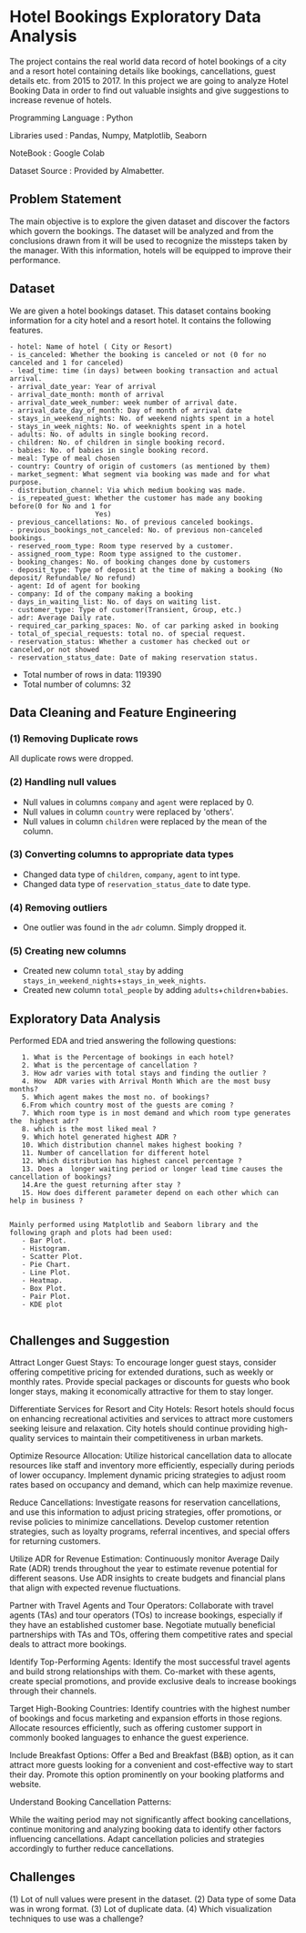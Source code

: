 # Hotel Bookings Exploratory Data Analysis

The project contains the real world data record of hotel bookings of a city and a resort hotel containing details like bookings, cancellations, guest details etc. from 2015 to 2017. In this project we are going to analyze Hotel Booking Data in order to find out valuable insights and give suggestions to increase revenue of hotels.

Programming Language : Python

Libraries used : Pandas, Numpy, Matplotlib, Seaborn

NoteBook : Google Colab

Dataset Source : Provided by Almabetter.


## Problem Statement
The main objective is to explore the given dataset and discover the factors which govern the bookings. The dataset will be analyzed and from the conclusions drawn from it will be used to recognize the missteps taken by the manager. With this information, hotels will be equipped to improve their performance.

## Dataset
We are given a hotel bookings dataset. This dataset contains booking information for a city hotel and a resort hotel. It contains the following features.

```
- hotel: Name of hotel ( City or Resort)
- is_canceled: Whether the booking is canceled or not (0 for no canceled and 1 for canceled)
- lead_time: time (in days) between booking transaction and actual arrival.
- arrival_date_year: Year of arrival
- arrival_date_month: month of arrival
- arrival_date_week_number: week number of arrival date.
- arrival_date_day_of_month: Day of month of arrival date
- stays_in_weekend_nights: No. of weekend nights spent in a hotel
- stays_in_week_nights: No. of weeknights spent in a hotel
- adults: No. of adults in single booking record.
- children: No. of children in single booking record.
- babies: No. of babies in single booking record. 
- meal: Type of meal chosen 
- country: Country of origin of customers (as mentioned by them)
- market_segment: What segment via booking was made and for what purpose.
- distribution_channel: Via which medium booking was made.
- is_repeated_guest: Whether the customer has made any booking before(0 for No and 1 for 
                     Yes)
- previous_cancellations: No. of previous canceled bookings.
- previous_bookings_not_canceled: No. of previous non-canceled bookings.
- reserved_room_type: Room type reserved by a customer.
- assigned_room_type: Room type assigned to the customer.
- booking_changes: No. of booking changes done by customers
- deposit_type: Type of deposit at the time of making a booking (No deposit/ Refundable/ No refund)
- agent: Id of agent for booking
- company: Id of the company making a booking
- days_in_waiting_list: No. of days on waiting list.
- customer_type: Type of customer(Transient, Group, etc.)
- adr: Average Daily rate.
- required_car_parking_spaces: No. of car parking asked in booking
- total_of_special_requests: total no. of special request.
- reservation_status: Whether a customer has checked out or canceled,or not showed 
- reservation_status_date: Date of making reservation status.
```

- Total number of rows in data: 119390
- Total number of columns: 32

## Data Cleaning and Feature Engineering

### (1) Removing Duplicate rows
All duplicate rows were dropped.

### (2) Handling null values
- Null values in columns `company` and `agent` were replaced by 0.
- Null values in column `country` were replaced by 'others'.
- Null values in column `children` were replaced by the mean of the column.
  

### (3) Converting columns to appropriate data types

- Changed data type of `children`, `company`, `agent` to int type.
- Changed data type of `reservation_status_date` to date type.

### (4) Removing outliers

- One outlier was found in the `adr` column. Simply dropped it.

### (5) Creating new columns
- Created new column `total_stay` by adding `stays_in_weekend_nights`+`stays_in_week_nights`.
- Created new column `total_people` by adding `adults`+`children`+`babies`.


## Exploratory Data Analysis

Performed EDA and tried answering the following questions:

```
   1. What is the Percentage of bookings in each hotel?
   2. What is the percentage of cancellation ?
   3. How adr varies with total stays and finding the outlier ?
   4. How  ADR varies with Arrival Month Which are the most busy months? 
   5. Which agent makes the most no. of bookings?
   6.From which country most of the guests are coming ?
   7. Which room type is in most demand and which room type generates the  highest adr?
   8. which is the most liked meal ?
   9. Which hotel generated highest ADR ?
   10. Which distribution channel makes highest booking ?
   11. Number of cancellation for different hotel
   12. Which distribution has highest cancel percentage ?
   13. Does a  longer waiting period or longer lead time causes the cancellation of bookings?
   14.Are the guest returning after stay ?
   15. How does different parameter depend on each other which can help in business ?
    

Mainly performed using Matplotlib and Seaborn library and the following graph and plots had been used:
   - Bar Plot.
   - Histogram.
   - Scatter Plot.
   - Pie Chart.
   - Line Plot.
   - Heatmap.
   - Box Plot.
   - Pair Plot.
   - KDE plot
  
```
## Challenges and Suggestion

Attract Longer Guest Stays: To encourage longer guest stays, consider offering competitive pricing for extended durations, such as weekly or monthly rates. Provide special packages or discounts for guests who book longer stays, making it economically attractive for them to stay longer.

Differentiate Services for Resort and City Hotels: Resort hotels should focus on enhancing recreational activities and services to attract more customers seeking leisure and relaxation. City hotels should continue providing high-quality services to maintain their competitiveness in urban markets.

Optimize Resource Allocation: Utilize historical cancellation data to allocate resources like staff and inventory more efficiently, especially during periods of lower occupancy. Implement dynamic pricing strategies to adjust room rates based on occupancy and demand, which can help maximize revenue.

Reduce Cancellations: Investigate reasons for reservation cancellations, and use this information to adjust pricing strategies, offer promotions, or revise policies to minimize cancellations. Develop customer retention strategies, such as loyalty programs, referral incentives, and special offers for returning customers.

Utilize ADR for Revenue Estimation: Continuously monitor Average Daily Rate (ADR) trends throughout the year to estimate revenue potential for different seasons. Use ADR insights to create budgets and financial plans that align with expected revenue fluctuations.

Partner with Travel Agents and Tour Operators: Collaborate with travel agents (TAs) and tour operators (TOs) to increase bookings, especially if they have an established customer base. Negotiate mutually beneficial partnerships with TAs and TOs, offering them competitive rates and special deals to attract more bookings.

Identify Top-Performing Agents: Identify the most successful travel agents and build strong relationships with them. Co-market with these agents, create special promotions, and provide exclusive deals to increase bookings through their channels.

Target High-Booking Countries: Identify countries with the highest number of bookings and focus marketing and expansion efforts in those regions. Allocate resources efficiently, such as offering customer support in commonly booked languages to enhance the guest experience.

Include Breakfast Options: Offer a Bed and Breakfast (B&B) option, as it can attract more guests looking for a convenient and cost-effective way to start their day. Promote this option prominently on your booking platforms and website.

Understand Booking Cancellation Patterns:

While the waiting period may not significantly affect booking cancellations, continue monitoring and analyzing booking data to identify other factors influencing cancellations.
Adapt cancellation policies and strategies accordingly to further reduce cancellations.

## Challenges
(1) Lot of null values were present in the dataset.
(2) Data type of some Data was in wrong format.
(3) Lot of duplicate data.
(4) Which visualization techniques to use was a challenge?
